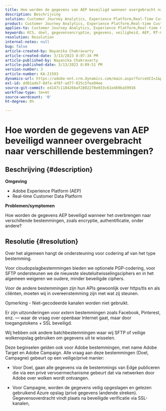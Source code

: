 ```yaml
---
title: Hoe worden de gegevens van AEP beveiligd wanneer overgebracht naar verschillende bestemmingen?
description: Beschrijving
solution: Customer Journey Analytics, Experience Platform,Real-Time Customer Data Platform
product: Customer Journey Analytics, Experience Platform,Real-time Customer Data Platform
applies-to: Customer Journey Analytics, Experience Platform,Real-time Customer Data Platform
keywords: KCS, doel, gegevensencryptie, gegevens, veiligheid, AEP, RT-CDP, Adobe, Doel, Campagne
resolution: Resolution
internal-notes: null
bug: false
article-created-by: Nayanika Chakravarty
article-created-date: 3/13/2023 8:07:34 PM
article-published-by: Nayanika Chakravarty
article-published-date: 3/13/2023 8:09:51 PM
version-number: 3
article-number: KA-21593
dynamics-url: https://adobe-ent.crm.dynamics.com/main.aspx?forceUCI=1&pagetype=entityrecord&etn=knowledgearticle&id=702212af-dac1-ed11-83ff-6045bd0065b6
exl-id: dd01ade7-8dfa-4f8f-ad77-025c5fea94ee
source-git-commit: e4147c118426baf2802270e033c61e469ba59916
workflow-type: tm+mt
source-wordcount: '0'
ht-degree: 0%

---
```


# Hoe worden de gegevens van AEP beveiligd wanneer overgebracht naar verschillende bestemmingen?

## Beschrijving {#description}


<b>Omgeving</b>

- Adobe Experience Platform (AEP)
- Real-time Customer Data Platform


<b>Problemen/symptomen</b>

Hoe worden de gegevens AEP beveiligd wanneer het overbrengen naar verschillende bestemmingen, zoals encryptie, authentificatie, onder andere?


## Resolutie {#resolution}


Over het algemeen hangt de ondersteuning voor codering af van het type bestemming.

Voor cloudopslagbestemmingen bieden we optionele PGP-codering, voor SFTP ondersteunen we de nieuwste sleuteluitwisselingsciphers en in het algemeen weigeren we oudere, minder beveiligde ciphers.

Voor de andere bestemmingen zijn hun APIs gewoonlijk over https/tls en als cliënten, moeten wij in overeenstemming zijn met wat zij steunen.

Opmerking - Niet-gecodeerde kanalen worden niet gebruikt.

Er zijn uitzonderingen voor *extern* bestemmingen zoals Facebook, Pinterest, enz. — waar de vraag over openbaar Internet gaat, maar door toegangstokens + SSL beveiligd.

Wij hebben ook andere batchbestemmingen waar wij SFTP of veilige wolkenopslag gebruiken om gegevens uit te wisselen.



Deze beginselen gelden ook voor Adobe bestemmingen, met name Adobe Target en Adobe Campaign. Alle vraag aan deze bestemmingen (Doel, Campagne) gebeurt op een veilige/privé manier:

- Voor Doel, gaan alle gegevens via de bestemmings van Edge publiceren die via een privé vervoermechanisme gebeurt dat via netwerken door Adobe over wolken wordt ontvangen.

- Voor Campagne, worden de gegevens veilig opgeslagen en gelezen gebruikend Azure opslag (privé gegevens landende streken). Gegevensoverdracht vindt plaats na beveiligde verificatie via SSL-kanalen,
